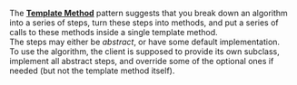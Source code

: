 The **[Template Method](https://refactoring.guru/design-patterns/template-method)** pattern suggests that you break down an algorithm into a series of steps, turn these steps into methods, and put a series of calls to these methods inside a single template method. \
The steps may either be *abstract*, or have some default implementation. \
To use the algorithm, the client is supposed to provide its own subclass, implement all abstract steps, and override some of the optional ones if needed (but not the template method itself).
